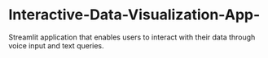 # Interactive-Data-Visualization-App-
Streamlit application that enables users to interact with their data through voice input and text queries. 
